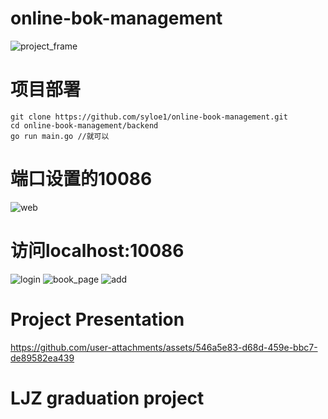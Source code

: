 # online-bok-management
![project_frame](https://github.com/user-attachments/assets/fff9fe43-bb4a-41c5-bf29-ceba7d3bd875)

# 项目部署

    git clone https://github.com/syloe1/online-book-management.git
    cd online-book-management/backend
    go run main.go //就可以
# 端口设置的10086
![web](https://github.com/user-attachments/assets/3ccc5fe3-5130-4372-ae80-8043ae828005)
# 访问localhost:10086
![login](https://github.com/user-attachments/assets/a95e3204-1a7e-49e4-ba25-caaca5f48d92)
![book_page](https://github.com/user-attachments/assets/3a51f68d-3c55-4af5-901d-294cdc4b8cf1)
![add](https://github.com/user-attachments/assets/ce5bdd3a-d64e-4673-a747-1310b77d8663)
# Project Presentation
https://github.com/user-attachments/assets/546a5e83-d68d-459e-bbc7-de89582ea439

# LJZ graduation project
